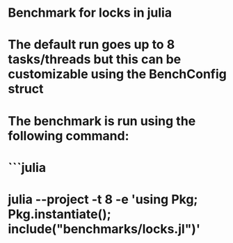 # Benchmark for locks in julia

# The default run goes up to 8 tasks/threads but this can be customizable using the BenchConfig struct

# The benchmark is run using the following command:
# ```julia
# julia --project -t 8 -e 'using Pkg; Pkg.instantiate(); include("benchmarks/locks.jl")'
